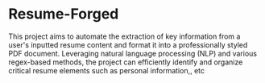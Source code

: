 # Resume-Forged
This project aims to automate the extraction of key information from a user's inputted resume content and format it into a professionally styled PDF document. Leveraging natural language processing (NLP) and various regex-based methods, the project can efficiently identify and organize critical resume elements such as personal information,, etc
